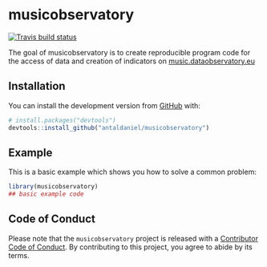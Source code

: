 
<!-- README.md is generated from README.Rmd. Please edit that file -->

# musicobservatory

<!-- badges: start -->

[![Travis build
status](https://travis-ci.com/antaldaniel/musicobservatory.svg?branch=master)](https://travis-ci.com/antaldaniel/musicobservatory)
<!-- badges: end -->

The goal of musicobservatory is to create reproducible program code for
the access of data and creation of indicators on
[music.dataobservatory.eu](https://music.dataobservatory.eu/)

## Installation

You can install the development version from
[GitHub](https://github.com/) with:

``` r
# install.packages("devtools")
devtools::install_github("antaldaniel/musicobservatory")
```

## Example

This is a basic example which shows you how to solve a common problem:

``` r
library(musicobservatory)
## basic example code
```

## Code of Conduct

Please note that the `musicobservatory` project is released with a
[Contributor Code of
Conduct](https://contributor-covenant.org/version/2/0/CODE_OF_CONDUCT.html).
By contributing to this project, you agree to abide by its terms.
